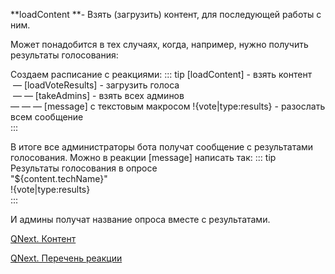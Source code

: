 
**loadContent **- Взять (загрузить) контент, для последующей работы с ним.

Может понадобится в тех случаях, когда, например, нужно получить результаты голосования:

Создаем расписание с реакциями:
::: tip
 [loadContent] - взять контент<br> — [loadVoteResults] - загрузить голоса<br> — — [takeAdmins] - взять всех админов<br> — — — [message] с текстовым макросом !{vote|type:results} - разослать всем сообщение<br>
:::

В итоге все администраторы бота получат сообщение с результатами голосования. Можно в реакции [message] написать так:
::: tip
Результаты голосования в опросе<br>"${content.techName}"<br>!{vote|type:results}<br>
:::

И админы получат название опроса вместе с результатами.



[QNext. Контент](/ph/QNext-admin-content-about-05-09)

[QNext. Перечень реакции](/ph/QNext-admin-reaction-about-05-01)